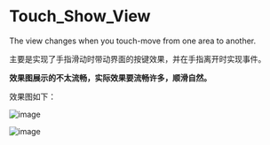# Touch_Show_View
The view changes when you  touch-move from one area to another.

主要是实现了手指滑动时带动界面的按键效果，并在手指离开时实现事件。

**效果图展示的不太流畅，实际效果要流畅许多，顺滑自然。**

效果图如下：

![image](https://github.com/txHe/Touch_Show_View/blob/master/demo_01.gif)

![image](https://github.com/txHe/Touch_Show_View/blob/master/demo_02.gif)
